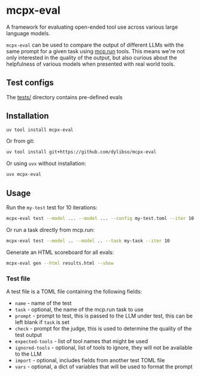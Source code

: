 # mcpx-eval

A framework for evaluating open-ended tool use across various large language models.

`mcpx-eval` can be used to compare the output of different LLMs with the same prompt for a given task using [mcp.run](https://www.mcp.run) tools.
This means we're not only interested in the quality of the output, but also curious about the helpfulness of various models
when presented with real world tools.

## Test configs

The [tests/](https://github.com/dylibso/mcpx-eval/tree/main/tests) directory contains pre-defined evals

## Installation


```bash
uv tool install mcpx-eval
```

Or from git:

```bash
uv tool install git+https://github.com/dylibso/mcpx-eval
```

Or using `uvx` without installation:

```bash
uvx mcpx-eval
```

## Usage

Run the `my-test` test for 10 iterations:

```bash
mcpx-eval test --model ... --model ... --config my-test.toml --iter 10
```

Or run a task directly from mcp.run:

```bash
mcpx-eval test --model .. --model .. --task my-task --iter 10
```

Generate an HTML scoreboard for all evals:

```bash
mcpx-eval gen --html results.html --show
```

### Test file

A test file is a TOML file containing the following fields:

- `name` - name of the test
- `task` - optional, the name of the mcp.run task to use
- `prompt` - prompt to test, this is passed to the LLM under test, this can be left blank if `task` is set
- `check` - prompt for the judge, this is used to determine the quality of the test output 
- `expected-tools` - list of tool names that might be used
- `ignored-tools` - optional, list of tools to ignore, they will not be available to the LLM
- `import` - optional, includes fields from another test TOML file
- `vars` - optional, a dict of variables that will be used to format the prompt
